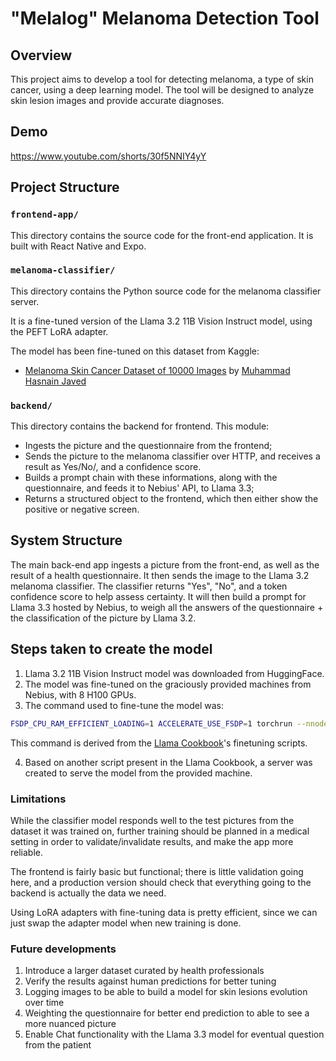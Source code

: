 # "Melalog" Melanoma Detection Tool

## Overview

This project aims to develop a tool for detecting melanoma, a type of skin cancer, using a deep learning model. The tool will be designed to analyze skin lesion images and provide accurate diagnoses.

## Demo

https://www.youtube.com/shorts/30f5NNIY4yY

## Project Structure

### `frontend-app/`

This directory contains the source code for the front-end application. It is built with React Native and Expo.

### `melanoma-classifier/`

This directory contains the Python source code for the melanoma classifier server.

It is a fine-tuned version of the Llama 3.2 11B Vision Instruct model, using the PEFT LoRA adapter.

The model has been fine-tuned on this dataset from Kaggle:

- [Melanoma Skin Cancer Dataset of 10000 Images](https://www.kaggle.com/datasets/hasnainjaved/melanoma-skin-cancer-dataset-of-10000-images) by [Muhammad Hasnain Javed](https://www.kaggle.com/hasnainjaved)

### `backend/`

This directory contains the backend for frontend. This module:

- Ingests the picture and the questionnaire from the frontend;
- Sends the picture to the melanoma classifier over HTTP, and receives a result as Yes/No/<other text>, and a confidence score.
- Builds a prompt chain with these informations, along with the questionnaire, and feeds it to Nebius' API, to Llama 3.3;
- Returns a structured object to the frontend, which then either show the positive or negative screen.

## System Structure
The main back-end app ingests a picture from the front-end, as well as the result of a health questionnaire. It then sends the image to the Llama 3.2 melanoma classifier. The classifier returns "Yes", "No", and a token confidence score to help assess certainty. It will then build a prompt for Llama 3.3 hosted by Nebius, to weigh all the answers of the questionnaire + the classification of the picture by Llama 3.2.

## Steps taken to create the model

1. Llama 3.2 11B Vision Instruct model was downloaded from HuggingFace.
2. The model was fine-tuned on the graciously provided machines from Nebius, with 8 H100 GPUs.
3. The command used to fine-tune the model was:

```bash
FSDP_CPU_RAM_EFFICIENT_LOADING=1 ACCELERATE_USE_FSDP=1 torchrun --nnodes 1 --nproc_per_node 8 finetuning/finetuning.py --enable_fsdp --lr 1e-5  --num_epochs 5 --batch_size_training 1 --model_name meta-llama/Llama-3.2-11B-Vision-Instruct --dist_checkpoint_root_folder ./finetuned_model --dist_checkpoint_folder fine-tuned  --use_fast_kernels --dataset "custom_dataset" --custom_dataset.test_split "test" --custom_dataset.file "finetuning/datasets/ocrvqa_dataset.py"  --run_validation True --batching_strategy padding
```
 This command is derived from the [Llama Cookbook](https://github.com/meta-llama/llama-cookbook/blob/main/getting-started/finetuning/finetune_vision_model.md)'s finetuning scripts.

 4. Based on another script present in the Llama Cookbook, a server was created to serve the model from the provided machine.


### Limitations
While the classifier model responds well to the test pictures from the dataset it was trained on, further training should be planned in a medical setting in order to validate/invalidate results, and make the app more reliable.

The frontend is fairly basic but functional; there is little validation going here, and a production version should check that everything going to the backend is actually the data we need.

Using LoRA adapters with fine-tuning data is pretty efficient, since we can just swap the adapter model when new training is done.

### Future developments

1. Introduce a larger dataset curated by health professionals
2. Verify the results against human predictions for better tuning
3. Logging images to be able to build a model for skin lesions evolution over time
4. Weighting the questionnaire for better end prediction to able to see a more nuanced picture
5. Enable Chat functionality with the Llama 3.3 model for eventual question from the patient
    
